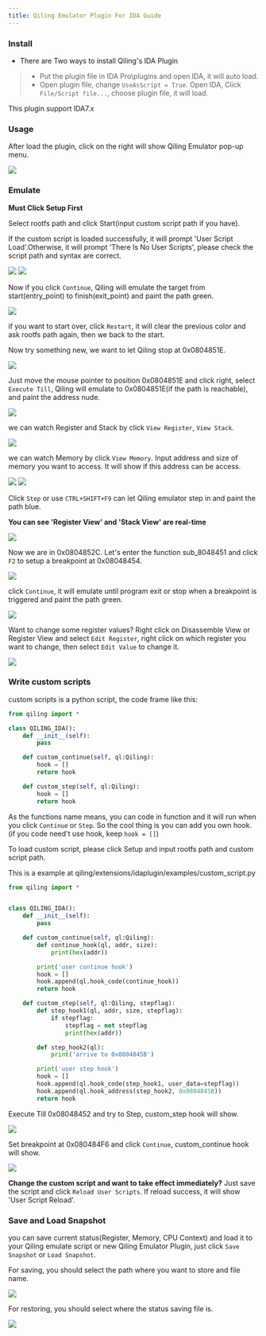 ```yaml
---
title: Qiling Emulator Plugin For IDA Guide
---
```

### Install
- There are Two ways to install Qiling's IDA Plugin

>- Put the plugin file in IDA Pro\plugins and open IDA, it will auto load.
>- Open plugin file, change `UseAsScript = True`. Open IDA, Click `File/Script file...`, choose plugin file, it will load.

This plugin support IDA7.x

### Usage
After load the plugin, click on the right will show Qiling Emulator pop-up menu.

![](img/ida1.png)

### Emulate

**Must Click Setup First**

Select rootfs path and click Start(input custom script path if you have).

If the custom script is loaded successfully, it will prompt 'User Script Load'.Otherwise, it will prompt 'There Is No User Scripts', please check the script path and syntax are correct.

![](img/ida2.png)
![](img/ida3.png)

Now if you click `Continue`, Qiling will emulate the target from start(entry_point) to finish(exit_point) and paint the path green.

![](img/ida4.png)

if you want to start over, click `Restart`, it will clear the previous color and ask rootfs path again, then we back to the start.

Now try something new, we want to let Qiling stop at 0x0804851E.

![](img/ida5.png)

Just move the mouse pointer to position 0x0804851E and click right, select `Execute Till`, Qiling will emulate to 0x0804851E(if the path is reachable), and paint the address nude.

![](img/ida6.png)

we can watch Register and Stack by click `View Register`, `View Stack`.

![](img/ida7.png)

we can watch Memory by click `View Memory`.
Input address and size of memory you want to access.
It will show if this address can be access.

![](img/ida8.png)
![](img/ida9.png)


Click `Step` or use `CTRL+SHIFT+F9` can let Qiling emulator step in and paint the path blue. 

**You can see 'Register View' and 'Stack View' are real-time**

![](img/ida10.png)

Now we are in 0x0804852C. Let's enter the function sub_8048451 and click `F2` to setup a breakpoint at 0x08048454. 

![](img/ida11.png)

click `Continue`, it will emulate until program exit or stop when a breakpoint is triggered and paint the path green.

![](img/ida12.png)

Want to change some register values? Right click on Disassemble View or Register View and select `Edit Register`, right click on which register you want to change, then select `Edit Value` to change it.

![](img/ida13.png)

### Write custom scripts

custom scripts is a python script, the code frame like this:

```python
from qiling import *

class QILING_IDA():
    def __init__(self):
        pass

    def custom_continue(self, ql:Qiling):
        hook = []
        return hook

    def custom_step(self, ql:Qiling):
        hook = []
        return hook
```

As the functions name means, you can code in function and it will run when you click `Continue` or `Step`. So the cool thing is you can add you own hook.(if you code need't use hook, keep `hook = []`)

To load custom script, please click Setup and input rootfs path and custom script path.

This is a example at qiling/extensions/idaplugin/examples/custom_script.py
```python
from qiling import *


class QILING_IDA():
    def __init__(self):
        pass

    def custom_continue(self, ql:Qiling):
        def continue_hook(ql, addr, size):
            print(hex(addr))

        print('user continue hook')
        hook = []
        hook.append(ql.hook_code(continue_hook))
        return hook

    def custom_step(self, ql:Qiling, stepflag):
        def step_hook1(ql, addr, size, stepflag):
            if stepflag:
                stepflag = not stepflag
                print(hex(addr))

        def step_hook2(ql):
            print('arrive to 0x0804845B')

        print('user step hook')
        hook = []
        hook.append(ql.hook_code(step_hook1, user_data=stepflag))
        hook.append(ql.hook_address(step_hook2, 0x0804845B))
        return hook
```

Execute Till 0x08048452 and try to Step, custom_step hook will show.

![](img/ida14.png)

Set breakpoint at 0x080484F6 and click `Continue`, custom_continue hook will show.

![](img/ida15.png)

**Change the custom script and want to take effect immediately?**
Just save the script and click `Reload User Scripts`. If reload success, it will show 'User Script Reload'.

### Save and Load Snapshot
you can save current status(Register, Memory, CPU Context) and load it to your Qiling emulate script or new Qiling Emulator Plugin, just click `Save Snapshot`
or `Load Snapshot`.

For saving, you should select the path where you want to store and file name.

![](img/ida_save.png)

For restoring, you should select where the status saving file is.

![](img/ida_load.png)
